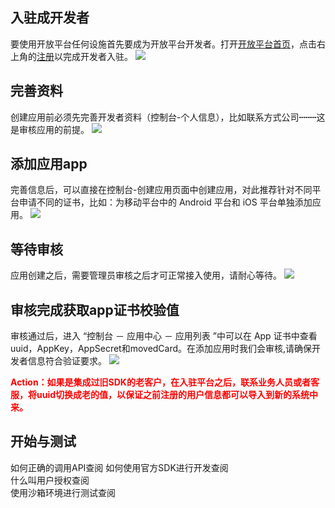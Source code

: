 ## 入驻成开发者

要使用开放平台任何设施首先要成为开放平台开发者。打开<a href="http://open.xmeye.net/zh/">开放平台首页</a>，点击右上角的<a href="https://open.xmeye.net/register.do">注册</a>以完成开发者入驻。
<img src="http://open.xmeye.net/zh/upload/image/20170615/1497507023263086866.png">

## 完善资料

创建应用前必须先完善开发者资料（控制台-个人信息），比如联系方式公司┉┉这是审核应用的前提。
<img src="http://open.xmeye.net/zh/upload/image/20170615/1497507506351078561.png">

## 添加应用app

完善信息后，可以直接在控制台-创建应用页面中创建应用，对此推荐针对不同平台申请不同的证书，比如：为移动平台中的 Android 平台和 iOS 平台单独添加应用。
<img src="http://open.xmeye.net/zh/upload/image/20170615/1497507589048015979.png">

## 等待审核

应用创建之后，需要管理员审核之后才可正常接入使用，请耐心等待。
<img src="http://open.xmeye.net/zh/upload/image/20170615/1497508040298069743.png">

## 审核完成获取app证书校验值

审核通过后，进入 “控制台 － 应用中心 － 应用列表 ”中可以在 App 证书中查看uuid，AppKey，AppSecret和movedCard。在添加应用时我们会审核,请确保开发者信息符合验证要求。
<img src="http://open.xmeye.net/zh/upload/image/20170615/1497508144312020379.png">
**<p style="color:red">Action：如果是集成过旧SDK的老客户，在入驻平台之后，联系业务人员或者客服，将uuid切换成老的值，以保证之前注册的用户信息都可以导入到新的系统中来。</p>**

## 开始与测试

如何正确的调用API查阅
如何使用官方SDK进行开发查阅  
什么叫用户授权查阅  
使用沙箱环境进行测试查阅  


